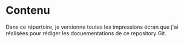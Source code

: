 # Contenu
Dans ce répertoire, je versionne toutes les impressions écran que j'ai réalisées pour rédiger les
docuementations de ce repository Git.
